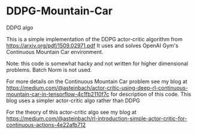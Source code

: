 # DDPG-Mountain-Car
DDPG algo

This is a simple implementation of the DDPG actor-critic algorithm from https://arxiv.org/pdf/1509.02971.pdf
It uses and solves OpenAI Gym's Continuous Mountain Car environment.

Note: this code is somewhat hacky and not written for higher dimensional problems. Batch Norm is not used.

For more details on the Continuous Mountain Car problem see my blog at https://medium.com/@asteinbach/actor-critic-using-deep-rl-continuous-mountain-car-in-tensorflow-4c1fb2110f7c for description of this code.  This blog uses a simpler actor-critic algo rather than DDPG

For the theory of this actor-critic algo see my blog at https://medium.com/@asteinbach/rl-introduction-simple-actor-critic-for-continuous-actions-4e22afb712
